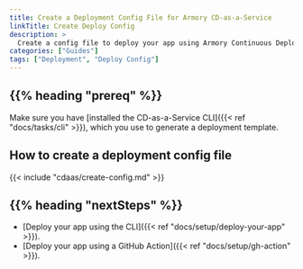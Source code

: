 ```yaml
---
title: Create a Deployment Config File for Armory CD-as-a-Service
linkTitle: Create Deploy Config
description: >
  Create a config file to deploy your app using Armory Continuous Deployment-as-a-Service.
categories: ["Guides"]
tags: ["Deployment", "Deploy Config"]
---
```


## {{% heading "prereq" %}}

Make sure you have [installed the CD-as-a-Service CLI]({{< ref "docs/tasks/cli" >}}), which you use to generate a deployment template.

## How to create a deployment config file

{{< include "cdaas/create-config.md" >}}

## {{% heading "nextSteps" %}}

* [Deploy your app using the CLI]({{< ref "docs/setup/deploy-your-app" >}}).
* [Deploy your app using a GitHub Action]({{< ref "docs/setup/gh-action" >}}).
